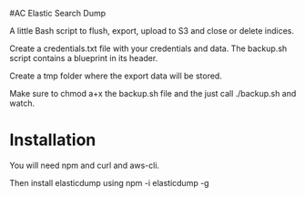 #AC Elastic Search Dump

A little Bash script to flush, export, upload to S3 and close or delete indices.

Create a credentials.txt file with your credentials and data. The backup.sh script contains a blueprint in its header.

Create a tmp folder where the export data will be stored.

Make sure to chmod a+x the backup.sh file and the just call ./backup.sh and watch.

# Installation
You will need npm and curl and aws-cli. 

Then install elasticdump using npm -i elasticdump -g


